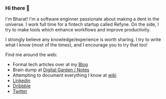 ### Hi there 👋

I'm Bharat! I'm a software enginner passionate about making a dent in the universe. I work full time for a fintech startup called Refyne. On the side, I try to make tools which enhance workflows and improve productivity.

I strongly believe any knowledge/experience is worth sharing. I try to write what I know (most of the times), and I encourage you to try that too!

Find me around the web:
- Formal tech articles over at my [Blog](https://bharatkalluri.com)
- Brain dump at [Digital Garden / Notes](https://bharatkalluri.com/notes)
- Attempting to document everything I know at [wiki](https://wiki.bharatkalluri.com)
- [Linkedin](https://www.linkedin.com/in/bharatkalluri/)
- [Dribbble](https://dribbble.com/BharatKalluri)
- [Twitter](https://twitter.com/bharatkalluri)
